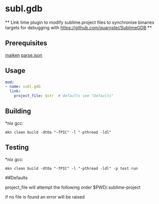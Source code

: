 # subl.gdb

** Link time plugin to modify sublime.project files to synchronise binaries targets for debugging with https://github.com/quarnster/SublimeGDB **

## Prerequisites
  [maiken](https://github.com/Dekken/maiken)
  [parse.json](https://github.com/mkn/parse.json)

## Usage

```yaml
mod:
- name: subl.gdb
  link:
    project_file: $str  # defaults see "Defaults"

```

## Building

  *nix gcc:

    mkn clean build -dtOa "-fPIC" -l "-pthread -ldl"


## Testing

  *nix gcc:

    mkn clean build -dtOa "-fPIC" -l "-pthread -ldl" -p test run

##Defaults

  project_file will attempt the following order
    $PWD/.sublime-project

  if no file is found an error will be raised
